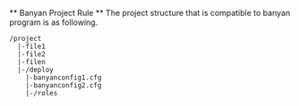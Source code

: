 ** Banyan Project Rule **
The project structure that is compatible to banyan program is as following.
```
/project
  |-file1
  |-file2
  |-filen
  |-/deploy
    |-banyanconfig1.cfg
    |-banyanconfig2.cfg
    |-/roles
    
```

